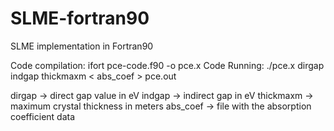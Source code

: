 # SLME-fortran90
SLME implementation in Fortran90 

Code compilation: ifort pce-code.f90 -o pce.x
Code Running: ./pce.x dirgap indgap thickmaxm < abs_coef > pce.out

dirgap -> direct gap value in eV
indgap -> indirect gap in eV
thickmaxm -> maximum crystal thickness in meters
abs_coef -> file with the absorption coefficient data
